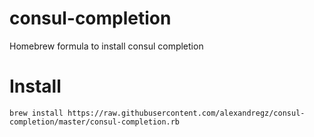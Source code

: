 # consul-completion
Homebrew formula to install consul completion

# Install
```
brew install https://raw.githubusercontent.com/alexandregz/consul-completion/master/consul-completion.rb
```
